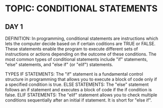# TOPIC: CONDITIONAL STATEMENTS

## DAY 1
DEFINITION:
  In programming, conditional statements are instructions which lets the computer decide based on if certain coditions
  are TRUE or FALSE. These statements enable the program to execute different sets of instructions or actions depending
  on the outcome of these conditions. The most common types of conditional statements include "if" statements, "else"
  statements, and "else if" (or "elif") statements.

TYPES
  IF STATEMENTS: The "if" statement is a fundamental control structure in programming that allows you to execute a block 
  of code only if a specified condition is true.
  ELSE STATEMENTS: The "else" statement follows an if statement and executes a block of code if the if condition is false.
  ELIF STATEMENTS: The "elif" statement allows you to check multiple conditions sequentially after an initial if statement. It is short for "else if".
